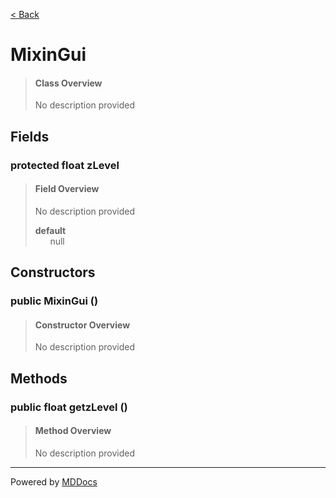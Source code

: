 [< Back](../README.md)
# MixinGui #
>#### Class Overview ####
>No description provided
## Fields ##
### protected float zLevel ###
>#### Field Overview ####
>No description provided
>
>**default**<br />
>&nbsp;&nbsp;&nbsp;&nbsp;&nbsp;&nbsp;null
>
## Constructors ##
### public MixinGui () ###
>#### Constructor Overview ####
>No description provided
>
## Methods ##
### public float getzLevel () ###
>#### Method Overview ####
>No description provided
>

---
Powered by [MDDocs](https://github.com/VRCube/MDDocs)